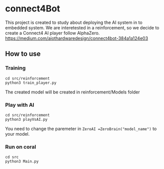 # connect4Bot

This project is created to study about deploying the AI system in to embedded system. We are interetested in a reinforcement, so we decide to create a Connect4 AI player follow AlphaZero.
https://medium.com/aiothardwaredesign/connect4bot-384a1a124e03

## How to use

### Training
```
cd src/reinforcement
python3 train_player.py
```
The created model will be created in reinforcement/Models folder

### Play with AI
```
cd src/reinforcement
python3 playVsAI.py
```
You need to change the paremeter in `ZeroAI =ZeroBrain("model_name")` to your model.

### Run on coral
```
cd src
python3 Main.py
```
